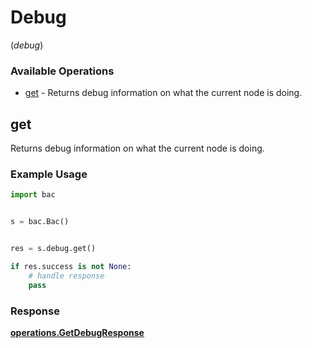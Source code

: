 # Debug
(*debug*)

### Available Operations

* [get](#get) - Returns debug information on what the current node is doing.

## get

Returns debug information on what the current node is doing.

### Example Usage

```python
import bac


s = bac.Bac()


res = s.debug.get()

if res.success is not None:
    # handle response
    pass
```


### Response

**[operations.GetDebugResponse](../../models/operations/getdebugresponse.md)**


